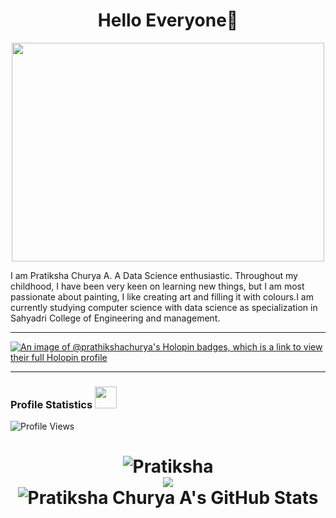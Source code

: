 <h1 align="center"> 
 Hello Everyone👋 
</h1>

<p  align="center"><img src="https://user-images.githubusercontent.com/74038190/236119160-976a0405-caa7-470c-9356-16d43402ea0a.gif" width="500" height="350" align ="center">

I am Pratiksha Churya A. A Data Science enthusiastic. Throughout my childhood, I have been very keen on learning new things, but I am most passionate about painting, I like creating art and filling it with colours.I am currently studying computer science with data science as specialization in Sahyadri College of Engineering and management.

<!--
**PratikshaChuryaA/PratikshaChuryaA** is a ✨ _special_ ✨ repository because its `README.md` (this file) appears on your GitHub profile.

Here are some ideas to get you started:

- 🔭 I’m currently working on ...
- 🌱 I’m currently learning ...
- 👯 I’m looking to collaborate on ...
- 🤔 I’m looking for help with ...
- 💬 Ask me about ...
- 📫 How to reach me: ...
- 😄 Pronouns: ...
- ⚡ Fun fact: ...
-->
--- 

[![An image of @prathikshachurya's Holopin badges, which is a link to view their full Holopin profile](https://holopin.me/prathikshachurya)](https://holopin.io/@prathikshachurya)

---

### Profile Statistics <img src="https://camo.githubusercontent.com/f11b92476ee793cfe97f20e0564ab552bd9bd670179d7b6772c59bb4d3218ca6/68747470733a2f2f692e70696e696d672e636f6d2f6f726967696e616c732f36352f63342f66342f36356334663435323537316265313236316539633632336637646134383861632e676966" width="35"/></h3>
![Profile Views](https://komarev.com/ghpvc/?username=your-github-PratikshaChuryaA)
<br>

<h1 align="center">
  <img src="https://github-readme-stats.vercel.app/api?username=PratikshaChuryaA&show_icons=true&theme=dark" alt=Pratiksha Churya A's GitHub Stats" /><br>
  <img src="https://github-readme-stats.vercel.app/api/top-langs/?username=PratikshaChuryaA&theme=dark&langs_count=10" /><br>
  <img src="https://github-readme-streak-stats.herokuapp.com/?user=PratikshaChuryaA&theme=dark" alt=" Pratiksha Churya A's GitHub Stats" /><br>
</h1>
